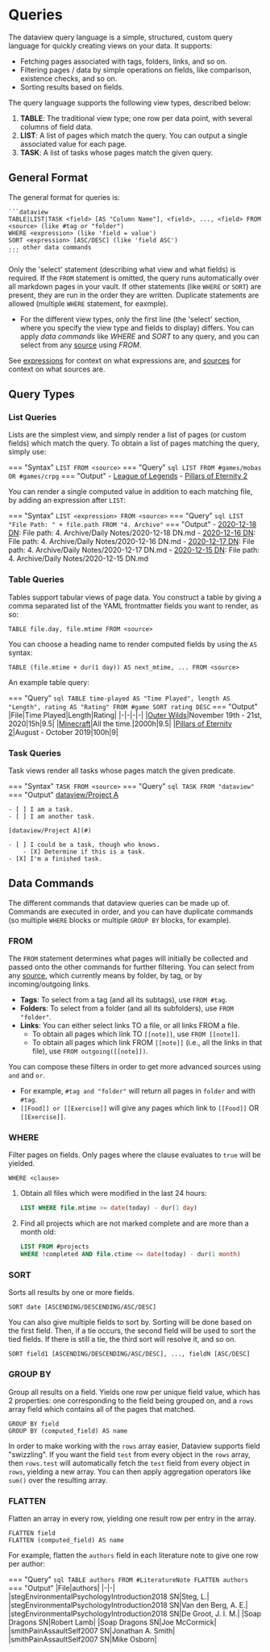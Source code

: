 # Queries

The dataview query language is a simple, structured, custom query language for quickly creating views on your data. It
supports:

- Fetching pages associated with tags, folders, links, and so on.
- Filtering pages / data by simple operations on fields, like comparison, existence checks, and so on.
- Sorting results based on fields.

The query language supports the following view types, described below:

1. **TABLE**: The traditional view type; one row per data point, with several columns of field data.
2. **LIST**: A list of pages which match the query. You can output a single associated value for each page.
3. **TASK**: A list of tasks whose pages match the given query.

## General Format

The general format for queries is:

~~~
```dataview
TABLE|LIST|TASK <field> [AS "Column Name"], <field>, ..., <field> FROM <source> (like #tag or "folder")
WHERE <expression> (like 'field = value')
SORT <expression> [ASC/DESC] (like 'field ASC')
... other data commands
```
~~~

Only the 'select' statement (describing what view and what fields) is required. If the `FROM` statement is omitted, the
query runs automatically over all markdown pages in your vault. If other statements (like `WHERE` or `SORT`) are
present, they are run in the order they are written. Duplicate statements are allowed (multiple `WHERE` statement, for eaxmple).

- For the different view types, only the first line (the 'select' section, where you specify the view type and fields to
display) differs. You can apply *data commands* like *WHERE* and *SORT* to any query, and you can select from any
[source](/query/sources) using *FROM*.

See [expressions](../expressions) for context on what expressions are, and [sources](../sources) for context on what sources are.

## Query Types

### List Queries

Lists are the simplest view, and simply render a list of pages (or custom fields) which match the query.
To obtain a list of pages matching the query, simply use:

=== "Syntax"
    ```
    LIST FROM <source>
    ```
=== "Query"
    ``` sql
    LIST FROM #games/mobas OR #games/crpg
    ```
=== "Output"
    - [League of Legends](#)
    - [Pillars of Eternity 2](#)

You can render a single computed value in addition to each matching file, by adding an expression after `LIST`:

=== "Syntax"
    ```
    LIST <expression> FROM <source>
    ```
=== "Query"
    ``` sql
    LIST "File Path: " + file.path FROM "4. Archive"
    ```
=== "Output"
    - [2020-12-18 DN](#): File path: 4. Archive/Daily Notes/2020-12-18 DN.md
    - [2020-12-16 DN](#): File path: 4. Archive/Daily Notes/2020-12-16 DN.md
    - [2020-12-17 DN](#): File path: 4. Archive/Daily Notes/2020-12-17 DN.md
    - [2020-12-15 DN](#): File path: 4. Archive/Daily Notes/2020-12-15 DN.md

### Table Queries

Tables support tabular views of page data. You construct a table by giving a comma separated list of the YAML frontmatter fields you want to render, as so:

```
TABLE file.day, file.mtime FROM <source>
```

You can choose a heading name to render computed fields by using the `AS` syntax:

```
TABLE (file.mtime + dur(1 day)) AS next_mtime, ... FROM <source>
```

An example table query:

=== "Query"
    ``` sql
    TABLE
      time-played AS "Time Played",
      length AS "Length",
      rating AS "Rating"
    FROM #game
    SORT rating DESC
    ```
=== "Output"
    |File|Time Played|Length|Rating|
    |-|-|-|-|
    |[Outer Wilds](#)|November 19th - 21st, 2020|15h|9.5|
    |[Minecraft](#)|All the time.|2000h|9.5|
    |[Pillars of Eternity 2](#)|August - October 2019|100h|9|

### Task Queries

Task views render all tasks whose pages match the given predicate.

=== "Syntax"
    ```
    TASK FROM <source>
    ```
=== "Query"
    ``` sql
    TASK FROM "dataview"
    ```
=== "Output"
    [dataview/Project A](#)

    - [ ] I am a task.
    - [ ] I am another task.

    [dataview/Project A](#)

    - [ ] I could be a task, though who knows.
        - [X] Determine if this is a task.
    - [X] I'm a finished task.

## Data Commands

The different commands that dataview queries can be made up of. Commands are
executed in order, and you can have duplicate commands (so multiple `WHERE`
blocks or multiple `GROUP BY` blocks, for example).

### FROM

The `FROM` statement determines what pages will initially be collected and passed onto the other commands for further
filtering. You can select from any [source](/query/sources), which currently means by folder, by tag, or by incoming/outgoing links.

- **Tags**: To select from a tag (and all its subtags), use `FROM #tag`.
- **Folders**: To select from a folder (and all its subfolders), use `FROM "folder"`.
- **Links**: You can either select links TO a file, or all links FROM a file.
  - To obtain all pages which link TO `[[note]]`, use `FROM [[note]]`.
  - To obtain all pages which link FROM `[[note]]` (i.e., all the links in that file), use `FROM outgoing([[note]])`.

You can compose these filters in order to get more advanced sources using `and` and `or`.
- For example, `#tag and "folder"` will return all pages in `folder` and with `#tag`.
- `[[Food]] or [[Exercise]]` will give any pages which link to `[[Food]]` OR `[[Exercise]]`.

### WHERE

Filter pages on fields. Only pages where the clause evaluates to `true` will be yielded.

```
WHERE <clause>
```

1. Obtain all files which were modified in the last 24 hours:

    ```sql
    LIST WHERE file.mtime >= date(today) - dur(1 day)
    ```

2. Find all projects which are not marked complete and are more than a month old:

    ```sql
    LIST FROM #projects
    WHERE !completed AND file.ctime <= date(today) - dur(1 month)
    ```

### SORT

Sorts all results by one or more fields.

```
SORT date [ASCENDING/DESCENDING/ASC/DESC]
```

You can also give multiple fields to sort by. Sorting will be done based on the first field. Then, if a tie occurs, the second field will be used to sort the tied fields. If there is still a tie, the third sort will resolve it, and so on.

```
SORT field1 [ASCENDING/DESCENDING/ASC/DESC], ..., fieldN [ASC/DESC]
```

### GROUP BY

Group all results on a field. Yields one row per unique field value, which has 2 properties: one corresponding to the field being grouped on, and a `rows` array field which contains all of the pages that matched.

```
GROUP BY field
GROUP BY (computed_field) AS name
```

In order to make working with the `rows` array easier, Dataview supports field "swizzling". If you want the field `test` from every object in the `rows` array, then `rows.test` will automatically fetch the `test` field from every object in `rows`, yielding a new array.
You can then apply aggregation operators like `sum()` over the resulting array.

### FLATTEN

Flatten an array in every row, yielding one result row per entry in the array.

```
FLATTEN field
FLATTEN (computed_field) AS name
```

For example, flatten the `authors` field in each literature note to give one row per author:

=== "Query"
    ```sql
    TABLE authors FROM #LiteratureNote
    FLATTEN authors
    ```
=== "Output"
    |File|authors|
    |-|-|
    |stegEnvironmentalPsychologyIntroduction2018 SN|Steg, L.|
    |stegEnvironmentalPsychologyIntroduction2018 SN|Van den Berg, A. E.|
    |stegEnvironmentalPsychologyIntroduction2018 SN|De Groot, J. I. M.|
    |Soap Dragons SN|Robert Lamb|
    |Soap Dragons SN|Joe McCormick|
    |smithPainAssaultSelf2007 SN|Jonathan A. Smith|
    |smithPainAssaultSelf2007 SN|Mike Osborn|
